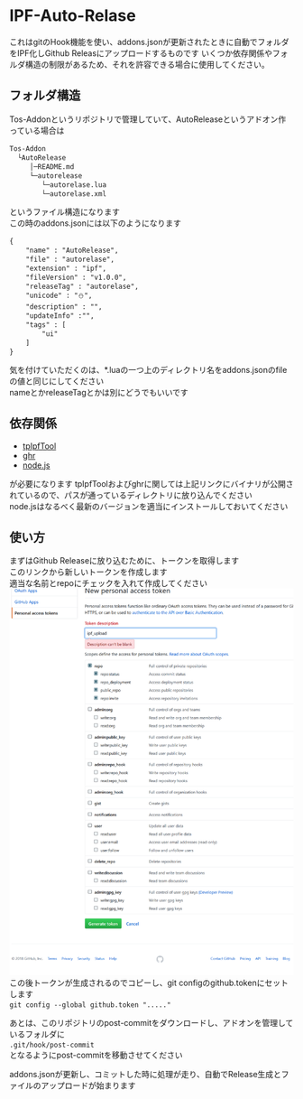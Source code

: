 # IPF-Auto-Relase
これはgitのHook機能を使い、addons.jsonが更新されたときに自動でフォルダをIPF化しGithub Releasにアップロードするものです
いくつか依存関係やフォルダ構造の制限があるため、それを許容できる場合に使用してください。

## フォルダ構造
Tos-Addonというリポジトリで管理していて、AutoReleaseというアドオン作っている場合は
```
Tos-Addon
  └AutoRelease
     │─README.md
     └─autorelease
        └─autorelase.lua
        └─autorelase.xml
```
というファイル構造になります  
この時のaddons.jsonには以下のようになります
```
{
    "name" : "AutoRelease",
    "file" : "autorelase",
    "extension" : "ipf",
    "fileVersion" : "v1.0.0",
    "releaseTag" : "autorelase",
    "unicode" : "⛄",
    "description" : "",
    "updateInfo" :"",
    "tags" : [
        "ui"
    ]
}
```
気を付けていただくのは、*.luaの一つ上のディレクトリ名をaddons.jsonのfileの値と同じにしてください  
nameとかreleaseTagとかは別にどうでもいいです  

## 依存関係
* [tpIpfTool](https://github.com/kuronekotei/IpfTool/releases)
* [ghr](https://github.com/tcnksm/ghr/releases)
* [node.js](https://nodejs.org/ja/)

が必要になります
tpIpfToolおよびghrに関しては上記リンクにバイナリが公開されているので、パスが通っているディレクトリに放り込んでください  
node.jsはなるべく最新のバージョンを適当にインストールしておいてください

## 使い方
まずはGithub Releaseに放り込むために、トークンを取得します  
このリンクから新しいトークンを作成します  
適当な名前とrepoにチェックを入れて作成してください  
<img src="token.png" width="600">  
この後トークンが生成されるのでコピーし、git configのgithub.tokenにセットします  
`git config --global github.token "....."`

あとは、このリポジトリのpost-commitをダウンロードし、アドオンを管理しているフォルダに  
`.git/hook/post-commit`  
となるようにpost-commitを移動させてください  

addons.jsonが更新し、コミットした時に処理が走り、自動でRelease生成とファイルのアップロードが始まります  
